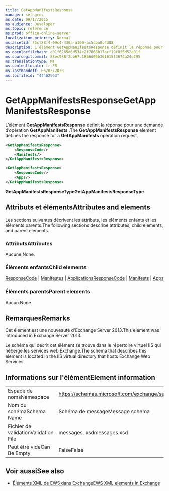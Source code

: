 ```yaml
---
title: GetAppManifestsResponse
manager: sethgros
ms.date: 09/17/2015
ms.audience: Developer
ms.topic: reference
ms.prod: office-online-server
localization_priority: Normal
ms.assetid: 86cf88f4-09c4-436a-a100-ac5cba0c4388
description: L’élément GetAppManifestsResponse définit la réponse pour une demande d’opération GetAppManifests.
ms.openlocfilehash: a01f6265d6d534e2f7868b17acf19f0f5d52a01f
ms.sourcegitcommit: 88ec988f2bb67c1866d06b361615f3674a24e795
ms.translationtype: MT
ms.contentlocale: fr-FR
ms.lasthandoff: 06/03/2020
ms.locfileid: "44462963"
---
```

# <a name="getappmanifestsresponse"></a><span data-ttu-id="898be-103">GetAppManifestsResponse</span><span class="sxs-lookup"><span data-stu-id="898be-103">GetAppManifestsResponse</span></span>

<span data-ttu-id="898be-104">L’élément **GetAppManifestsResponse** définit la réponse pour une demande d’opération **GetAppManifests** .</span><span class="sxs-lookup"><span data-stu-id="898be-104">The **GetAppManifestsResponse** element defines the response for a **GetAppManifests** operation request.</span></span> 
  
```xml
<GetAppManifestsResponse>
    <ResponseCode/>
    <Manifests/>
</GetAppManifestsResponse>
```

```xml
<GetAppManifestsResponse>
    <ResponseCode/>
    <Apps/>
</GetAppManifestsResponse>
```

<span data-ttu-id="898be-105">**GetAppManifestsResponseType**</span><span class="sxs-lookup"><span data-stu-id="898be-105">**GetAppManifestsResponseType**</span></span>

## <a name="attributes-and-elements"></a><span data-ttu-id="898be-106">Attributs et éléments</span><span class="sxs-lookup"><span data-stu-id="898be-106">Attributes and elements</span></span>

<span data-ttu-id="898be-107">Les sections suivantes décrivent les attributs, les éléments enfants et les éléments parents.</span><span class="sxs-lookup"><span data-stu-id="898be-107">The following sections describe attributes, child elements, and parent elements.</span></span>
  
### <a name="attributes"></a><span data-ttu-id="898be-108">Attributs</span><span class="sxs-lookup"><span data-stu-id="898be-108">Attributes</span></span>

<span data-ttu-id="898be-109">Aucune.</span><span class="sxs-lookup"><span data-stu-id="898be-109">None.</span></span>
  
### <a name="child-elements"></a><span data-ttu-id="898be-110">Éléments enfants</span><span class="sxs-lookup"><span data-stu-id="898be-110">Child elements</span></span>

<span data-ttu-id="898be-111">[ResponseCode](responsecode.md)  |  [Manifestes](manifests.md)  |  [Applications](apps.md)</span><span class="sxs-lookup"><span data-stu-id="898be-111">[ResponseCode](responsecode.md) | [Manifests](manifests.md) | [Apps](apps.md)</span></span>
  
### <a name="parent-elements"></a><span data-ttu-id="898be-112">Éléments parents</span><span class="sxs-lookup"><span data-stu-id="898be-112">Parent elements</span></span>

<span data-ttu-id="898be-113">Aucun.</span><span class="sxs-lookup"><span data-stu-id="898be-113">None.</span></span>
  
## <a name="remarks"></a><span data-ttu-id="898be-114">Remarques</span><span class="sxs-lookup"><span data-stu-id="898be-114">Remarks</span></span>

<span data-ttu-id="898be-115">Cet élément est une nouveauté d'Exchange Server 2013.</span><span class="sxs-lookup"><span data-stu-id="898be-115">This element was introduced in Exchange Server 2013.</span></span>
  
<span data-ttu-id="898be-116">Le schéma qui décrit cet élément se trouve dans le répertoire virtuel IIS qui héberge les services web Exchange.</span><span class="sxs-lookup"><span data-stu-id="898be-116">The schema that describes this element is located in the IIS virtual directory that hosts Exchange Web Services.</span></span>
  
## <a name="element-information"></a><span data-ttu-id="898be-117">Informations sur l'élément</span><span class="sxs-lookup"><span data-stu-id="898be-117">Element information</span></span>

|||
|:-----|:-----|
|<span data-ttu-id="898be-118">Espace de noms</span><span class="sxs-lookup"><span data-stu-id="898be-118">Namespace</span></span>  <br/> |https://schemas.microsoft.com/exchange/services/2006/messages  <br/> |
|<span data-ttu-id="898be-119">Nom du schéma</span><span class="sxs-lookup"><span data-stu-id="898be-119">Schema Name</span></span>  <br/> |<span data-ttu-id="898be-120">Schéma de message</span><span class="sxs-lookup"><span data-stu-id="898be-120">Message schema</span></span>  <br/> |
|<span data-ttu-id="898be-121">Fichier de validation</span><span class="sxs-lookup"><span data-stu-id="898be-121">Validation File</span></span>  <br/> |<span data-ttu-id="898be-122">messages. xsd</span><span class="sxs-lookup"><span data-stu-id="898be-122">messages.xsd</span></span>  <br/> |
|<span data-ttu-id="898be-123">Peut être vide</span><span class="sxs-lookup"><span data-stu-id="898be-123">Can Be Empty</span></span>  <br/> |<span data-ttu-id="898be-124">False</span><span class="sxs-lookup"><span data-stu-id="898be-124">False</span></span>  <br/> |
   
## <a name="see-also"></a><span data-ttu-id="898be-125">Voir aussi</span><span class="sxs-lookup"><span data-stu-id="898be-125">See also</span></span>

- [<span data-ttu-id="898be-126">Éléments XML de EWS dans Exchange</span><span class="sxs-lookup"><span data-stu-id="898be-126">EWS XML elements in Exchange</span></span>](ews-xml-elements-in-exchange.md)

